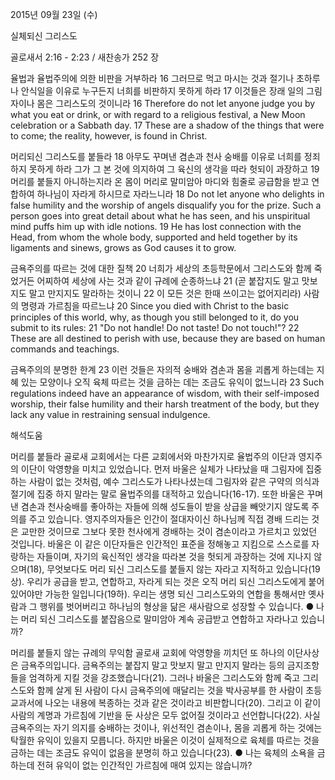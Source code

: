 2015년 09월 23일 (수)

실체되신 그리스도



골로새서 2:16 - 2:23 / 새찬송가 252 장


율법과 율법주의에 의한 비판을 거부하라
16 그러므로 먹고 마시는 것과 절기나 초하루나 안식일을 이유로 누구든지 너희를 비판하지 못하게 하라 17 이것들은 장래 일의 그림자이나 몸은 그리스도의 것이니라
16 Therefore do not let anyone judge you by what you eat or drink, or with regard to a religious festival, a New Moon celebration or a Sabbath day. 17 These are a shadow of the things that were to come; the reality, however, is found in Christ. 

머리되신 그리스도를 붙들라
18 아무도 꾸며낸 겸손과 천사 숭배를 이유로 너희를 정죄하지 못하게 하라 그가 그 본 것에 의지하여 그 육신의 생각을 따라 헛되이 과장하고 19 머리를 붙들지 아니하는지라 온 몸이 머리로 말미암아 마디와 힘줄로 공급함을 받고 연합하여 하나님이 자라게 하시므로 자라느니라
18 Do not let anyone who delights in false humility and the worship of angels disqualify you for the prize. Such a person goes into great detail about what he has seen, and his unspiritual mind puffs him up with idle notions. 19 He has lost connection with the Head, from whom the whole body, supported and held together by its ligaments and sinews, grows as God causes it to grow. 

금욕주의를 따르는 것에 대한 질책
20 너희가 세상의 초등학문에서 그리스도와 함께 죽었거든 어찌하여 세상에 사는 것과 같이 규례에 순종하느냐 21 (곧 붙잡지도 말고 맛보지도 말고 만지지도 말라하는 것이니 22 이 모든 것은 한때 쓰이고는 없어지리라) 사람의 명령과 가르침을 따르느냐
20 Since you died with Christ to the basic principles of this world, why, as though you still belonged to it, do you submit to its rules: 21 "Do not handle! Do not taste! Do not touch!"? 22 These are all destined to perish with use, because they are based on human commands and teachings. 

금욕주의의 분명한 한계
23 이런 것들은 자의적 숭배와 겸손과 몸을 괴롭게 하는데는 지혜 있는 모양이나 오직 육체 따르는 것을 금하는 데는 조금도 유익이 없느니라
23 Such regulations indeed have an appearance of wisdom, with their self-imposed worship, their false humility and their harsh treatment of the body, but they lack any value in restraining sensual indulgence.

해석도움





머리를 붙들라 
골로새 교회에서는 다른 교회에서와 마찬가지로 율법주의 이단과 영지주의 이단이 악영향을 미치고 있었습니다. 먼저 바울은 실체가 나타났을 때 그림자에 집중하는 사람이 없는 것처럼, 예수 그리스도가 나타나셨는데 그림자와 같은 구약의 의식과 절기에 집중 하지 말라는 말로 율법주의를 대적하고 있습니다(16-17). 또한 바울은 꾸며낸 겸손과 천사숭배를 좋아하는 자들에 의해 성도들이 받을 상급을 빼앗기지 않도록 주의를 주고 있습니다. 영지주의자들은 인간이 절대자이신 하나님께 직접 경배 드리는 것은 교만한 것이므로 그보다 못한 천사에게 경배하는 것이 겸손이라고 가르치고 있었던 것입니다. 바울은 이 같은 이단자들은 인간적인 표준을 정해놓고 지킴으로 스스로를 자랑하는 자들이며, 자기의 육신적인 생각을 따라본 것을 헛되게 과장하는 것에 지나지 않으며(18), 무엇보다도 머리 되신 그리스도를 붙들지 않는 자라고 지적하고 있습니다(19상). 우리가 공급을 받고, 연합하고, 자라게 되는 것은 오직 머리 되신 그리스도에게 붙어있어야만 가능한 일입니다(19하). 우리는 생명 되신 그리스도와의 연합을 통해서만 옛사람과 그 행위를 벗어버리고 하나님의 형상을 닮은 새사람으로 성장할 수 있습니다.
● 나는 머리 되신 그리스도를 붙잡음으로 말미암아 계속 공급받고 연합하고 자라나고 있습니까?

머리를 붙들지 않는 규례의 무익함 
골로새 교회에 악영향을 끼치던 또 하나의 이단사상은 금욕주의입니다. 금욕주의는 붙잡지 말고 맛보지 말고 만지지 말라는 등의 금지조항들을 엄격하게 지킬 것을 강조했습니다(21). 그러나 바울은 그리스도와 함께 죽고 그리스도와 함께 살게 된 사람이 다시 금욕주의에 매달리는 것을 박사공부를 한 사람이 초등교과서에 나오는 내용에 복종하는 것과 같은 것이라고 비판합니다(20). 그리고 이 같이 사람의 계명과 가르침에 기반을 둔 사상은 모두 없어질 것이라고 선언합니다(22). 사실 금욕주의는 자기 의지를 숭배하는 것이나, 위선적인 겸손이나, 몸을 괴롭게 하는 것에는 탁월한 유익이 있을지 모릅니다. 하지만 바울은 이것이 실제적으로 육체를 따르는 것을 금하는 데는 조금도 유익이 없음을 분명히 하고 있습니다(23).
● 나는 육체의 소욕을 금하는데 전혀 유익이 없는 인간적인 가르침에 매여 있지는 않습니까?